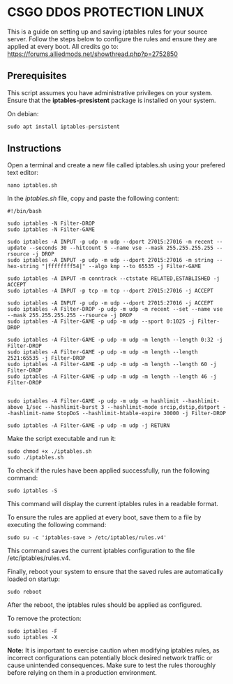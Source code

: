 
# CSGO DDOS PROTECTION LINUX

This is a guide on setting up and saving iptables rules for your source server. Follow the steps below to configure the rules and ensure they are applied at every boot. All credits go to:
https://forums.alliedmods.net/showthread.php?p=2752850


## Prerequisites
This script assumes you have administrative privileges on your system.
Ensure that the **iptables-presistent** package is installed on your system.

On debian:
```javascript
sudo apt install iptables-persistent
```



## Instructions
Open a terminal and create a new file called iptables.sh using your prefered text editor:

```
nano iptables.sh
```
In the *iptables.sh* file, copy and paste the following content:
```
#!/bin/bash

sudo iptables -N Filter-DROP
sudo iptables -N Filter-GAME

sudo iptables -A INPUT -p udp -m udp --dport 27015:27016 -m recent --update --seconds 30 --hitcount 5 --name vse --mask 255.255.255.255 --rsource -j DROP
sudo iptables -A INPUT -p udp -m udp --dport 27015:27016 -m string --hex-string "|ffffffff54|" --algo kmp --to 65535 -j Filter-GAME

sudo iptables -A INPUT -m conntrack --ctstate RELATED,ESTABLISHED -j ACCEPT
sudo iptables -A INPUT -p tcp -m tcp --dport 27015:27016 -j ACCEPT

sudo iptables -A INPUT -p udp -m udp --dport 27015:27016 -j ACCEPT
sudo iptables -A Filter-DROP -p udp -m udp -m recent --set --name vse --mask 255.255.255.255 --rsource -j DROP
sudo iptables -A Filter-GAME -p udp -m udp --sport 0:1025 -j Filter-DROP

sudo iptables -A Filter-GAME -p udp -m udp -m length --length 0:32 -j Filter-DROP
sudo iptables -A Filter-GAME -p udp -m udp -m length --length 2521:65535 -j Filter-DROP
sudo iptables -A Filter-GAME -p udp -m udp -m length --length 60 -j Filter-DROP
sudo iptables -A Filter-GAME -p udp -m udp -m length --length 46 -j Filter-DROP


sudo iptables -A Filter-GAME -p udp -m udp -m hashlimit --hashlimit-above 1/sec --hashlimit-burst 3 --hashlimit-mode srcip,dstip,dstport --hashlimit-name StopDoS --hashlimit-htable-expire 30000 -j Filter-DROP

sudo iptables -A Filter-GAME -p udp -m udp -j RETURN
```

Make the script executable and run it:
```
sudo chmod +x ./iptables.sh
sudo ./iptables.sh

```

To check if the rules have been applied successfully, run the following command:
```
sudo iptables -S

```

This command will display the current iptables rules in a readable format.

To ensure the rules are applied at every boot, save them to a file by executing the following command:
```
sudo su -c 'iptables-save > /etc/iptables/rules.v4'

```
This command saves the current iptables configuration to the file /etc/iptables/rules.v4.

Finally, reboot your system to ensure that the saved rules are automatically loaded on startup:
```
sudo reboot

```
After the reboot, the iptables rules should be applied as configured.


To remove the protection:
```
sudo iptables -F
sudo iptables -X

```

**Note:** It is important to exercise caution when modifying iptables rules, as incorrect configurations can potentially block desired network traffic or cause unintended consequences. Make sure to test the rules thoroughly before relying on them in a production environment.
